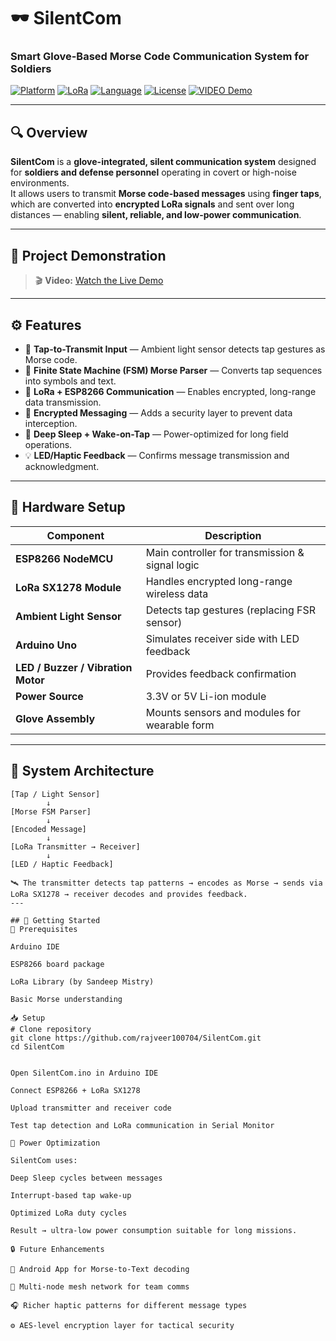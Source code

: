 # 🕶️ SilentCom  
### Smart Glove-Based Morse Code Communication System for Soldiers  

[![Platform](https://img.shields.io/badge/Platform-ESP8266-blue)](https://en.wikipedia.org/wiki/ESP8266)
[![LoRa](https://img.shields.io/badge/Module-SX1278-green)](https://www.semtech.com/products/wireless-rf/lora-connect/sx1278#)
[![Language](https://img.shields.io/badge/Language-C%2B%2B%20%7C%20Arduino-orange)](#https://docs.arduino.cc/arduino-cloud/guides/arduino-c/)
[![License](https://img.shields.io/badge/License-MIT-lightgrey)](#https://opensource.org/license/mit)
[![VIDEO Demo](https://img.shields.io/badge/Watch-Demo-red?logo=youtube)](#demo)

---

## 🔍 Overview
**SilentCom** is a **glove-integrated, silent communication system** designed for **soldiers and defense personnel** operating in covert or high-noise environments.  
It allows users to transmit **Morse code-based messages** using **finger taps**, which are converted into **encrypted LoRa signals** and sent over long distances — enabling **silent, reliable, and low-power communication**.

---

## 🎥 Project Demonstration

> 🎬 **Video:** [Watch the Live Demo](https://youtu.be/YOUR_VIDEO_LINK)

---

## ⚙️ Features
- 🔦 **Tap-to-Transmit Input** — Ambient light sensor detects tap gestures as Morse code.  
- 🧠 **Finite State Machine (FSM) Morse Parser** — Converts tap sequences into symbols and text.  
- 📡 **LoRa + ESP8266 Communication** — Enables encrypted, long-range data transmission.  
- 🔐 **Encrypted Messaging** — Adds a security layer to prevent data interception.  
- 🔋 **Deep Sleep + Wake-on-Tap** — Power-optimized for long field operations.  
- 💡 **LED/Haptic Feedback** — Confirms message transmission and acknowledgment.  

---

## 🧩 Hardware Setup

| Component | Description |
|------------|-------------|
| **ESP8266 NodeMCU** | Main controller for transmission & signal logic |
| **LoRa SX1278 Module** | Handles encrypted long-range wireless data |
| **Ambient Light Sensor** | Detects tap gestures (replacing FSR sensor) |
| **Arduino Uno** | Simulates receiver side with LED feedback |
| **LED / Buzzer / Vibration Motor** | Provides feedback confirmation |
| **Power Source** | 3.3V or 5V Li-ion module |
| **Glove Assembly** | Mounts sensors and modules for wearable form |

---

## 🧠 System Architecture

```text
[Tap / Light Sensor] 
        ↓
[Morse FSM Parser]
        ↓
[Encoded Message]
        ↓
[LoRa Transmitter → Receiver]
        ↓
[LED / Haptic Feedback]

🛰️ The transmitter detects tap patterns → encodes as Morse → sends via LoRa SX1278 → receiver decodes and provides feedback.
---

## 🚀 Getting Started
🔧 Prerequisites

Arduino IDE

ESP8266 board package

LoRa Library (by Sandeep Mistry)

Basic Morse understanding

📥 Setup
# Clone repository
git clone https://github.com/rajveer100704/SilentCom.git
cd SilentCom


Open SilentCom.ino in Arduino IDE

Connect ESP8266 + LoRa SX1278

Upload transmitter and receiver code

Test tap detection and LoRa communication in Serial Monitor

🔋 Power Optimization

SilentCom uses:

Deep Sleep cycles between messages

Interrupt-based tap wake-up

Optimized LoRa duty cycles

Result → ultra-low power consumption suitable for long missions.

🔒 Future Enhancements

📲 Android App for Morse-to-Text decoding

🧭 Multi-node mesh network for team comms

🎧 Richer haptic patterns for different message types

⚙️ AES-level encryption layer for tactical security
